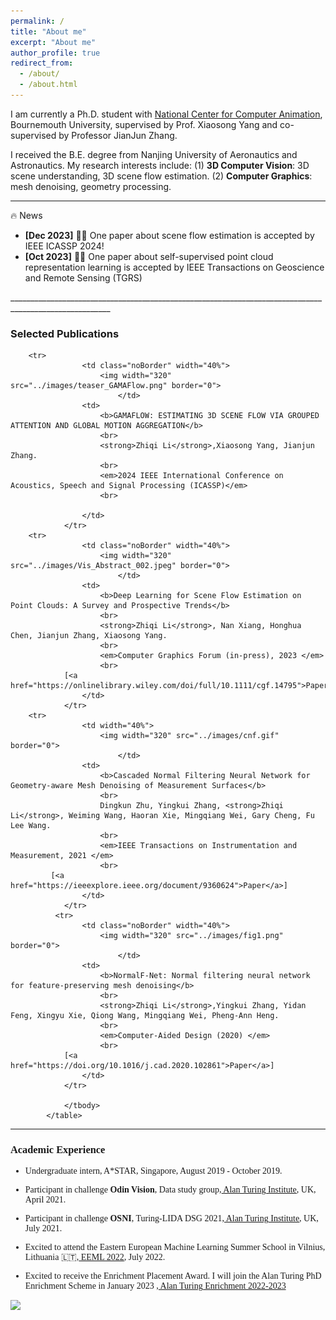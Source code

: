 ```yaml
---
permalink: /
title: "About me"
excerpt: "About me"
author_profile: true
redirect_from: 
  - /about/
  - /about.html
---
```


I am currently a Ph.D. student with [National Center for Computer Animation](https://www.bournemouth.ac.uk/about/our-faculties/faculty-media-communication/national-centre-computer-animation), Bournemouth University, supervised by  Prof. Xiaosong Yang and co-supervised by Professor JianJun Zhang. 

I received the B.E. degree from Nanjing University of Aeronautics and Astronautics. 
My research interests include: (1) **3D Computer Vision**: 3D scene understanding, 3D scene flow estimation. (2) **Computer Graphics**: mesh denoising, geometry processing.

<style>
table, th, td {
  border: none;
  border-collapse: collapse;
}
</style>
_______________________________________________________________________________________________________

🔥 News
<div class="mini">
  <ul> 
  <li> <strong>[Dec 2023]</strong> 🎉🎉 One paper about scene flow estimation is accepted by IEEE ICASSP 2024!</li>
	  
  <li> <strong>[Oct 2023]</strong> 🎉🎉 One paper about self-supervised point cloud representation learning is accepted by IEEE Transactions on Geoscience and Remote Sensing (TGRS)</li>
  </ul>
</div>
_______________________________________________________________________________________________________



<h3>
  <a name="Publications"></a> Selected Publications
</h3>

 <font face="charter, ariel, &#39;charter&#39;">
            <table cellspacing="0" cellpadding="0" class="noBorder">
                <tbody>
			
		<tr>
                    <td class="noBorder" width="40%">
                        <img width="320" src="../images/teaser_GAMAFlow.png" border="0">
                            </td>
                    <td>
	                    <b>GAMAFLOW: ESTIMATING 3D SCENE FLOW VIA GROUPED ATTENTION AND GLOBAL MOTION AGGREGATION</b>
	                    <br>
	                    <strong>Zhiqi Li</strong>,Xiaosong Yang, Jianjun Zhang. 
	                    <br>
	                    <em>2024 IEEE International Conference on Acoustics, Speech and Signal Processing (ICASSP)</em>
	                    <br>
			    
                    </td>
                </tr>
		<tr>
                    <td class="noBorder" width="40%">
                        <img width="320" src="../images/Vis_Abstract_002.jpeg" border="0">
                            </td>
                    <td>
	                    <b>Deep Learning for Scene Flow Estimation on Point Clouds: A Survey and Prospective Trends</b>
	                    <br>
	                    <strong>Zhiqi Li</strong>, Nan Xiang, Honghua Chen, Jianjun Zhang, Xiaosong Yang. 
	                    <br>
	                    <em>Computer Graphics Forum (in-press), 2023 </em>
	                    <br>
			    [<a href="https://onlinelibrary.wiley.com/doi/full/10.1111/cgf.14795">Paper</a>]
                    </td>
                </tr>
		<tr>
                    <td width="40%">
                        <img width="320" src="../images/cnf.gif" border="0">
                            </td>
                    <td>
	                    <b>Cascaded Normal Filtering Neural Network for Geometry-aware Mesh Denoising of Measurement Surfaces</b>
	                    <br>
	                    Dingkun Zhu, Yingkui Zhang, <strong>Zhiqi Li</strong>, Weiming Wang, Haoran Xie, Mingqiang Wei, Gary Cheng, Fu Lee Wang.
	                    <br>
	                    <em>IEEE Transactions on Instrumentation and Measurement, 2021 </em>
	                    <br>
			 [<a href="https://ieeexplore.ieee.org/document/9360624">Paper</a>]
                    </td>
                </tr>
	          <tr>
                    <td class="noBorder" width="40%">
                        <img width="320" src="../images/fig1.png" border="0">
                            </td>
                    <td>
	                    <b>NormalF-Net: Normal filtering neural network for feature-preserving mesh denoising</b>
	                    <br>
	                    <strong>Zhiqi Li</strong>,Yingkui Zhang, Yidan Feng, Xingyu Xie, Qiong Wang, Mingqiang Wei, Pheng-Ann Heng. 
	                    <br>
	                    <em>Computer-Aided Design (2020) </em>
	                    <br>
			    [<a href="https://doi.org/10.1016/j.cad.2020.102861">Paper</a>]
                    </td>
                </tr>
	        
            	</tbody>
            </table>
</font>

_______________________________________________________________________________________________________

<h3>
  <a name="intership"></a> Academic Experience
</h3>
<div class="intership">
      <ul>
         <li>Undergraduate intern, A*STAR, Singapore, August 2019 - October 2019.</li>
      </ul>
</div>
<div class="intership">
      <ul>
         <li>Participant in challenge <strong>Odin Vision</strong>, Data study group,<a href="https://www.turing.ac.uk/events/data-study-group-april-2021"> Alan Turing Institute</a>, UK, April 2021.</li>
      </ul>
</div>
<div class="intership">
      <ul>
         <li>Participant in challenge <strong>OSNI</strong>, Turing-LIDA DSG 2021,<a href="https://lida.leeds.ac.uk/partnerships/lida-partners/the-alan-turing-institute/turing-data-study-group-at-lida/call-for-researcher-participants/"> Alan Turing Institute</a>, UK, July 2021.</li>
      </ul>
</div>
<div class="Summer School">
      <ul>
         <li>Excited to attend the Eastern European Machine Learning Summer School in Vilnius, Lithuania 🇱🇹,<a href="https://www.eeml.eu"> EEML 2022</a>, July 2022.</li>
      </ul>
</div>
<div class="Turing PhD Enrichment Scheme">
<ul>
         <li>Excited to receive the Enrichment Placement Award. I will join the Alan Turing PhD Enrichment Scheme in January 2023 ,<a href="https://www.turing.ac.uk/work-turing/studentships/enrichment"> Alan Turing Enrichment 2022-2023</a></li>
      </ul>
</div>
<a href="https://clustrmaps.com/site/1biv7"  title="Visit tracker"><img src="//www.clustrmaps.com/map_v2.png?d=qv-SrbWjrImNRLSA9kPE8zvlhd6ggV1tmAR0PlpqNBk&cl=ffffff" /></a>





